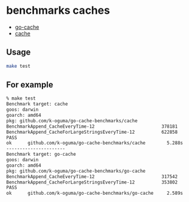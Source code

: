 # benchmarks caches

 - [go-cache](https://github.com/patrickmn/go-cache)
 - [cache](https://github.com/akyoto/cache)
 
## Usage

```bash
make test
```

## For example

```bash
% make test
Benchmark target: cache
goos: darwin
goarch: amd64
pkg: github.com/k-oguma/go-cache-benchmarks/cache
BenchmarkAppend_CacheEveryTime-12                         378181              3515 ns/op            1409 B/op         18 allocs/op
BenchmarkAppend_CacheForLargeStringsEveryTime-12          622858              3667 ns/op            1406 B/op         17 allocs/op
PASS
ok      github.com/k-oguma/go-cache-benchmarks/cache        5.288s
----------------------
Benchmark target: go-cache
goos: darwin
goarch: amd64
pkg: github.com/k-oguma/go-cache-benchmarks/go-cache
BenchmarkAppend_CacheEveryTime-12                         317542              3480 ns/op             980 B/op         10 allocs/op
BenchmarkAppend_CacheForLargeStringsEveryTime-12          353802              3547 ns/op             922 B/op         10 allocs/op
PASS
ok      github.com/k-oguma/go-cache-benchmarks/go-cache     2.589s
```